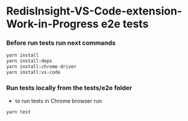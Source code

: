 # RedisInsight-VS-Code-extension-Work-in-Progress e2e tests

### Before run tests run next commands

```bash
yarn install
yarn install:deps
yarn install:chrome-driver
yarn install:vs-code
```


### Run tests locally from the tests/e2e folder

- to run tests in Chrome browser run

```bash
yarn test
```
